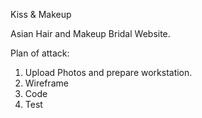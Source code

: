 Kiss & Makeup

Asian Hair and Makeup Bridal Website.

Plan of attack:

1) Upload Photos and prepare workstation.
2) Wireframe
3) Code
4) Test